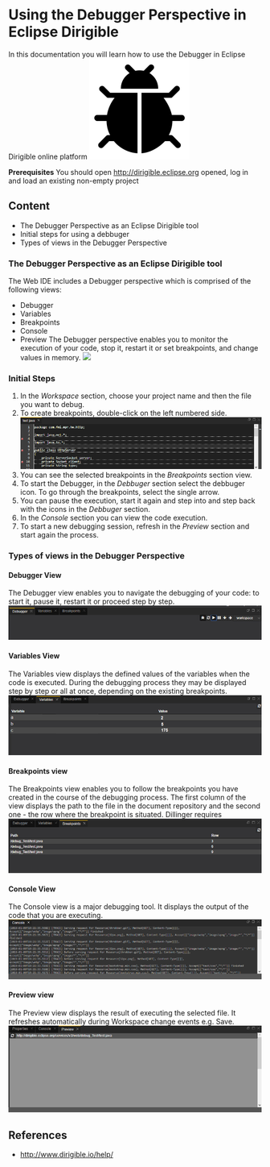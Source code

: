 # Using the Debugger Perspective in Eclipse Dirigible
In this documentation you will learn how to use the Debugger in Eclipse Dirigible online platform
![](icon.png)

**Prerequisites**
You should open http://dirigible.eclipse.org opened, log in and load an existing non-empty project

## Content
  - The Debugger Perspective as an Eclipse Dirigible tool
  - Initial steps for using a debbuger
  - Types of views in the Debugger Perspective

### The Debugger Perspective as an Eclipse Dirigible tool
The Web IDE includes a Debugger perspective which is comprised of the following views:
 - Debugger
 - Variables
 - Breakpoints
 - Console
 - Preview
The Debugger perspective enables you to monitor the execution of your code, stop it, restart it or set breakpoints, and change values in memory.
![](debugger-preview.png)

### Initial Steps
 1. In the *Workspace* section, choose your project name and then the file you want to debug.
 2. To create breakpoints, double-click on the left numbered side.
![](breakpoints.png)
 3. You can see the selected breakpoints in the *Breakpoints* section view. 
 4. To start the Debugger, in the *Debbuger* section  select the debbuger icon. To go through the breakpoints, select the single arrow.
 5. You can pause the execution, start it again and step into and step back with the icons in the *Debbuger* section.
 5. In the *Console* section you can view the code execution.
 6. To start a new debugging session, refresh in the *Preview* section and start again the process.
 ### Types of views in the Debugger Perspective
#### Debugger View
The Debugger view enables you to navigate the debugging of your code: to start it, pause it, restart it or proceed step by step.
![](debugger-view.png)
#### Variables View
The Variables view displays the defined values of the variables when the code is executed. During the debugging process they may be displayed step by step or all at once, depending on the existing breakpoints.
![](variables-view.png)
#### Breakpoints view
The Breakpoints view enables you to follow the breakpoints you have created in the course of the debugging process. The first column of the view displays the path to the file in the document repository and the second one - the row where the breakpoint is situated.
Dillinger requires 
![](breakpoints-view.png)
#### Console View
The Console view is a major debugging tool. It displays the output of the code that you are executing.
![](console-view.png)
#### Preview view
The Preview view displays the result of executing the selected file. It refreshes automatically during Workspace change events e.g. Save.
![](preview-view.png)

## References
 - http://www.dirigible.io/help/


